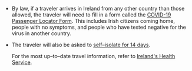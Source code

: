 - By law, if a traveler arrives in Ireland from any other country than those allowed, the traveler will need to fill in a form called the [COVID-19 Passenger Locator Form](https://www.nationaltransport.ie/wp-content/uploads/2020/04/Public_Health_Passenger_Locator_Form.pdf). This includes Irish citizens coming home, people with no symptoms, and people who have tested negative for the virus in another country. 

- The traveler will also be asked to [self–isolate for 14 days](https://www2.hse.ie/conditions/coronavirus/travel.html#self-isolation-after-travel).

  For the most up–to–date travel information, refer to [Ireland's Health Service](https://www2.hse.ie/conditions/coronavirus/travel.html).
